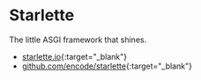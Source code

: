 # Starlette

The little ASGI framework that shines.

- [starlette.io](https://www.starlette.io/){:target="_blank"}
- [github.com/encode/starlette](https://github.com/encode/starlette){:target="_blank"}
